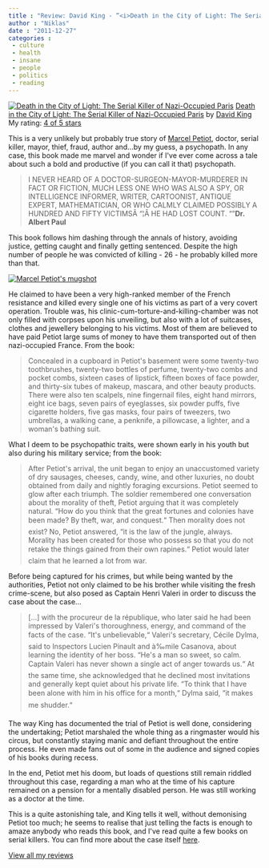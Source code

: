 ```yaml
---
title : "Review: David King - ”<i>Death in the City of Light: The Serial Killer of Nazi-Occupied Paris</i>”"
author : "Niklas"
date : "2011-12-27"
categories : 
 - culture
 - health
 - insane
 - people
 - politics
 - reading
---
```


[![Death in the City of Light: The Serial Killer of Nazi-Occupied Paris](http://photo.goodreads.com/books/1320457185m/11297434.jpg)](http://www.goodreads.com/book/show/11297434) [Death in the City of Light: The Serial Killer of Nazi-Occupied Paris](http://www.goodreads.com/book/show/11297434) by [David King](http://www.goodreads.com/author/show/82991)  
My rating: [4 of 5 stars](http://www.goodreads.com/review/show/206084867)  
  
This is a very unlikely but probably true story of [Marcel Petiot](http://en.wikipedia.org/wiki/Marcel_Petiot), doctor, serial killer, mayor, thief, fraud, author and...by my guess, a psychopath. In any case, this book made me marvel and wonder if I've ever come across a tale about such a bold and productive (if you can call it that) psychopath.

> I NEVER HEARD OF A DOCTOR-SURGEON-MAYOR-MURDERER IN FACT OR FICTION, MUCH LESS ONE WHO WAS ALSO A SPY, OR INTELLIGENCE INFORMER, WRITER, CARTOONIST, ANTIQUE EXPERT, MATHEMATICIAN, OR WHO CALMLY CLAIMED POSSIBLY A HUNDRED AND FIFTY VICTIMSÂ “¦Â HE HAD LOST COUNT. “”**Dr. Albert Paul**

This book follows him dashing through the annals of history, avoiding justice, getting caught and finally getting sentenced. Despite the high number of people he was convicted of killing - 26 - he probably killed more than that.

[![Marcel Petiot's mugshot](https://niklasblog.com/wp-content/2011-12-27_105429.png "Marcel Petiot's mugshot")](https://niklasblog.com/?attachment_id=9506)

He claimed to have been a very high-ranked member of the French resistance and killed every single one of his victims as part of a very covert operation. Trouble was, his clinic-cum-torture-and-killing-chamber was not only filled with corpses upon his unveiling, but also with a lot of suitcases, clothes and jewellery belonging to his victims. Most of them are believed to have paid Petiot large sums of money to have them transported out of then nazi-occupied France. From the book:

> Concealed in a cupboard in Petiot's basement were some twenty-two toothbrushes, twenty-two bottles of perfume, twenty-two combs and pocket combs, sixteen cases of lipstick, fifteen boxes of face powder, and thirty-six tubes of makeup, mascara, and other beauty products. There were also ten scalpels, nine fingernail files, eight hand mirrors, eight ice bags, seven pairs of eyeglasses, six powder puffs, five cigarette holders, five gas masks, four pairs of tweezers, two umbrellas, a walking cane, a penknife, a pillowcase, a lighter, and a woman's bathing suit.

What I deem to be psychopathic traits, were shown early in his youth but also during his military service; from the book:

> After Petiot's arrival, the unit began to enjoy an unaccustomed variety of dry sausages, cheeses, candy, wine, and other luxuries, no doubt obtained from daily and nightly foraging excursions. Petiot seemed to glow after each triumph. The soldier remembered one conversation about the morality of theft, Petiot arguing that it was completely natural. “How do you think that the great fortunes and colonies have been made? By theft, war, and conquest.“ Then morality does not exist? No, Petiot answered, “it is the law of the jungle, always. Morality has been created for those who possess so that you do not retake the things gained from their own rapines.“ Petiot would later claim that he learned a lot from war.

Before being captured for his crimes, but while being wanted by the authorities, Petiot not only claimed to be his brother while visiting the fresh crime-scene, but also posed as Captain Henri Valeri in order to discuss the case about the case...

> \[...\] with the procureur de la république, who later said he had been impressed by Valeri's thoroughness, energy, and command of the facts of the case. “It's unbelievable,“ Valeri's secretary, Cécile Dylma, said to Inspectors Lucien Pinault and à‰mile Casanova, about learning the identity of her boss. “He's a man so sweet, so calm. Captain Valeri has never shown a single act of anger towards us.“ At the same time, she acknowledged that he declined most invitations and generally kept quiet about his private life. “To think that I have been alone with him in his office for a month,“ Dylma said, “it makes me shudder.“

The way King has documented the trial of Petiot is well done, considering the undertaking; Petiot marshaled the whole thing as a ringmaster would his circus, but constantly staying manic and defiant throughout the entire process. He even made fans out of some in the audience and signed copies of his books during recess.

In the end, Petiot met his doom, but loads of questions still remain riddled throughout this case, regarding a man who at the time of his capture remained on a pension for a mentally disabled person. He was still working as a doctor at the time.

This is a quite astonishing tale, and King tells it well, without demonising Petiot too much; he seems to realise that just telling the facts is enough to amaze anybody who reads this book, and I've read quite a few books on serial killers. You can find more about the case itself [here](http://www.trutv.com/library/crime/serial_killers/history/petiot/1.html).  
  
[View all my reviews](http://www.goodreads.com/review/show/206084867)
